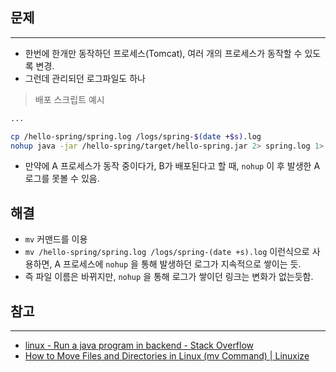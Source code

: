 ## 문제
---
- 한번에 한개만 동작하던 프로세스(Tomcat), 여러 개의 프로세스가 동작할 수 있도록 변경.
- 그런데 관리되던 로그파일도 하나

>   배포 스크립트 예시
  ```bash
  ...
  
  cp /hello-spring/spring.log /logs/spring-$(date +$s).log
  nohup java -jar /hello-spring/target/hello-spring.jar 2> spring.log 1> dev/null &
  ```

- 만약에 A 프로세스가 동작 중이다가, B가 배포된다고 할 때, `nohup` 이 후 발생한 A 로그를 못볼 수 있음.

## 해결
- `mv` 커맨드를 이용
- `mv /hello-spring/spring.log /logs/spring-(date +s).log` 이런식으로 사용하면, A 프로세스에 `nohup` 을 통해 발생하던 로그가 지속적으로 쌓이는 듯.
- 즉 파일 이름은 바뀌지만, `nohup`  을 통해 로그가 쌓이던 링크는 변화가 없는듯함.

## 참고
---
- [linux - Run a java program in backend - Stack Overflow](https://stackoverflow.com/questions/9323690/run-a-java-program-in-backend)
- [How to Move Files and Directories in Linux (mv Command) | Linuxize](https://linuxize.com/post/how-to-move-files-in-linux-with-mv-command/)
